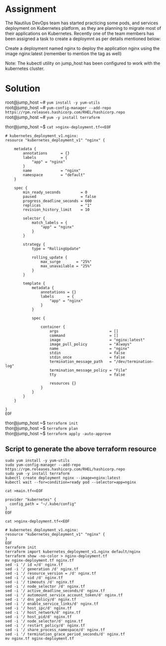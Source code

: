# Assignment
The Nautilus DevOps team has started practicing some pods, and services deployment on Kubernetes platform, as they are planning to migrate most of their applications on Kubernetes. Recently one of the team members has been assigned a task to create a deploymnt as per details mentioned below:

Create a deployment named nginx to deploy the application nginx using the image nginx:latest (remember to mention the tag as well)

Note: The kubectl utility on jump_host has been configured to work with the kubernetes cluster.

# Solution
root@jump_host ~# `yum install -y yum-utils`  
root@jump_host ~# `yum-config-manager --add-repo https://rpm.releases.hashicorp.com/RHEL/hashicorp.repo`  
root@jump_host ~# `yum -y install terraform`  

thor@jump_host ~$ `cat >nginx-deployment.tf<<EOF`
```
# kubernetes_deployment_v1.nginx:
resource "kubernetes_deployment_v1" "nginx" {

    metadata {
        annotations      = {}
        labels           = {
            "app" = "nginx"
        }
        name             = "nginx"
        namespace        = "default"
    }

    spec {
        min_ready_seconds         = 0
        paused                    = false
        progress_deadline_seconds = 600
        replicas                  = "1"
        revision_history_limit    = 10

        selector {
            match_labels = {
                "app" = "nginx"
            }
        }

        strategy {
            type = "RollingUpdate"

            rolling_update {
                max_surge       = "25%"
                max_unavailable = "25%"
            }
        }

        template {
            metadata {
                annotations = {}
                labels      = {
                    "app" = "nginx"
                }
            }

            spec {

                container {
                    args                       = []
                    command                    = []
                    image                      = "nginx:latest"
                    image_pull_policy          = "Always"
                    name                       = "nginx"
                    stdin                      = false
                    stdin_once                 = false
                    termination_message_path   = "/dev/termination-log"
                    termination_message_policy = "File"
                    tty                        = false

                    resources {}
                }
            }
        }
    }

}
EOF            
```
thor@jump_host ~$ `terraform init`  
thor@jump_host ~$ `terraform plan`  
thor@jump_host ~$ `terraform apply -auto-approve` 

## Script to generate the above terraform resource
```
sudo yum install -y yum-utils
sudo yum-config-manager --add-repo https://rpm.releases.hashicorp.com/RHEL/hashicorp.repo
sudo yum -y install terraform
kubectl create deployment nginx --image=nginx:latest
kubectl wait --for=condition=ready pod --selector=app=nginx

cat >main.tf<<EOF

provider "kubernetes" {
  config_path = "~/.kube/config"
}
EOF

cat >nginx-deployment.tf<<EOF

# kubernetes_deployment_v1.nginx:
resource "kubernetes_deployment_v1" "nginx" {
}
EOF
terraform init
terraform import kubernetes_deployment_v1.nginx default/nginx
terraform show -no-color > nginx-deployment.tf 
mv nginx-deployment.tf nginx.tf
sed -i '/ id =/d' nginx.tf
sed -i '/ generation /d' nginx.tf
sed -i '/ resource_version = /d' nginx.tf
sed -i '/ uid /d' nginx.tf
sed -i '/ timeouts /d' nginx.tf
sed -i '/ node_selector /d' nginx.tf
sed -i '/ active_deadline_seconds/d' nginx.tf
sed -i '/ automount_service_account_token/d' nginx.tf
sed -i '/ dns_policy/d' nginx.tf
sed -i '/ enable_service_links/d' nginx.tf
sed -i '/ host_ipc/d' nginx.tf
sed -i '/ host_network/d' nginx.tf
sed -i '/ host_pid/d' nginx.tf
sed -i '/ node_selector/d' nginx.tf
sed -i '/ restart_policy/d' nginx.tf
sed -i '/ share_process_namespace/d' nginx.tf
sed -i '/ termination_grace_period_seconds/d' nginx.tf
mv nginx.tf nginx-deployment.tf
```
